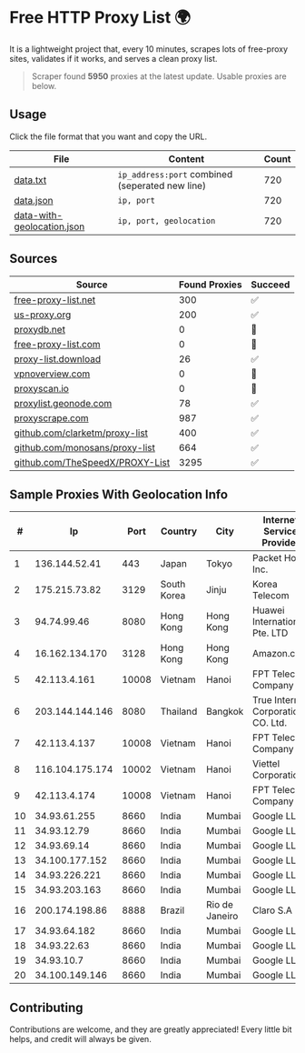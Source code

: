 
# Free HTTP Proxy List 🌍

It is a lightweight project that, every 10 minutes, scrapes lots of free-proxy sites, validates if it works, and serves a clean proxy list.


> Scraper found **5950** proxies at the latest update. Usable proxies are below.

## Usage

Click the file format that you want and copy the URL.


|File|Content|Count|
|----|-------|-----|
|[data.txt](https://raw.githubusercontent.com/themiralay/Proxy-List-World/master/data.txt)|`ip_address:port` combined (seperated new line)|720|
|[data.json](https://raw.githubusercontent.com/themiralay/Proxy-List-World/master/data.json)|`ip, port`|720|
|[data-with-geolocation.json](https://raw.githubusercontent.com/themiralay/Proxy-List-World/master/data-with-geolocation.json)|`ip, port, geolocation`|720|

## Sources

|Source|Found Proxies|Succeed|
|------|-------------|-------|
|[free-proxy-list.net](https://free-proxy-list.net)|300|✅|
|[us-proxy.org](https://www.us-proxy.org)|200|✅|
|[proxydb.net](http://proxydb.net)|0|🚫|
|[free-proxy-list.com](https://free-proxy-list.com/?page=&port=&type%5B%5D=http&type%5B%5D=https&up_time=0&search=Search)|0|🚫|
|[proxy-list.download](https://www.proxy-list.download/HTTP)|26|✅|
|[vpnoverview.com](https://vpnoverview.com/privacy/anonymous-browsing/free-proxy-servers)|0|🚫|
|[proxyscan.io](https://www.proxyscan.io)|0|🚫|
|[proxylist.geonode.com](https://proxylist.geonode.com/api/proxy-list?limit=300&page=1&sort_by=lastChecked&sort_type=desc&protocols=http,https)|78|✅|
|[proxyscrape.com](https://api.proxyscrape.com/v2/?request=displayproxies&protocol=http&timeout=10000&country=all&ssl=all&anonymity=all)|987|✅|
|[github.com/clarketm/proxy-list](https://raw.githubusercontent.com/clarketm/proxy-list/master/proxy-list-raw.txt)|400|✅|
|[github.com/monosans/proxy-list](https://raw.githubusercontent.com/monosans/proxy-list/main/proxies/http.txt)|664|✅|
|[github.com/TheSpeedX/PROXY-List](https://raw.githubusercontent.com/TheSpeedX/PROXY-List/master/http.txt)|3295|✅|


## Sample Proxies With Geolocation Info

|#|Ip|Port|Country|City|Internet Service Provider|
|-|--|----|-------|----|-------------------------|
|1|136.144.52.41|443|Japan|Tokyo|Packet Host, Inc.|
|2|175.215.73.82|3129|South Korea|Jinju|Korea Telecom|
|3|94.74.99.46|8080|Hong Kong|Hong Kong|Huawei International Pte. LTD|
|4|16.162.134.170|3128|Hong Kong|Hong Kong|Amazon.com|
|5|42.113.4.161|10008|Vietnam|Hanoi|FPT Telecom Company|
|6|203.144.144.146|8080|Thailand|Bangkok|True Internet Corporation CO. Ltd.|
|7|42.113.4.137|10008|Vietnam|Hanoi|FPT Telecom Company|
|8|116.104.175.174|10002|Vietnam|Hanoi|Viettel Corporation|
|9|42.113.4.174|10008|Vietnam|Hanoi|FPT Telecom Company|
|10|34.93.61.255|8660|India|Mumbai|Google LLC|
|11|34.93.12.79|8660|India|Mumbai|Google LLC|
|12|34.93.69.14|8660|India|Mumbai|Google LLC|
|13|34.100.177.152|8660|India|Mumbai|Google LLC|
|14|34.93.226.221|8660|India|Mumbai|Google LLC|
|15|34.93.203.163|8660|India|Mumbai|Google LLC|
|16|200.174.198.86|8888|Brazil|Rio de Janeiro|Claro S.A|
|17|34.93.64.182|8660|India|Mumbai|Google LLC|
|18|34.93.22.63|8660|India|Mumbai|Google LLC|
|19|34.93.10.7|8660|India|Mumbai|Google LLC|
|20|34.100.149.146|8660|India|Mumbai|Google LLC|



## Contributing

Contributions are welcome, and they are greatly appreciated! Every
little bit helps, and credit will always be given.

